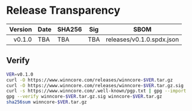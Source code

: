 # Release Transparency

| Version | Date | SHA256 | Sig | SBOM |
|--------:|------|--------|-----|------|
| v0.1.0  | TBA  | TBA    | TBA | releases/v0.1.0.spdx.json |

## Verify
```bash
VER=v0.1.0
curl -O https://www.winncore.com/releases/winncore-$VER.tar.gz
curl -O https://www.winncore.com/releases/winncore-$VER.tar.gz.sig
curl -s https://www.winncore.com/.well-known/pgp.txt | gpg --import
gpg --verify winncore-$VER.tar.gz.sig winncore-$VER.tar.gz
sha256sum winncore-$VER.tar.gz
```
